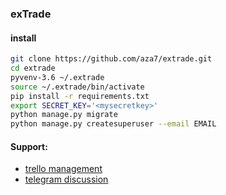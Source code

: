 ### exTrade


#### install
```bash
git clone https://github.com/aza7/extrade.git
cd extrade
pyvenv-3.6 ~/.extrade
source ~/.extrade/bin/activate
pip install -r requirements.txt
export SECRET_KEY='<mysecretkey>'
python manage.py migrate
python manage.py createsuperuser --email EMAIL
```


#### Support:
* [trello management](https://trello.com/b/utuMgq4n/биржа-extrade)
* [telegram discussion](https://t.me/joinchat/AAAAAD-xe2HTTQeuv1Eg6A)
